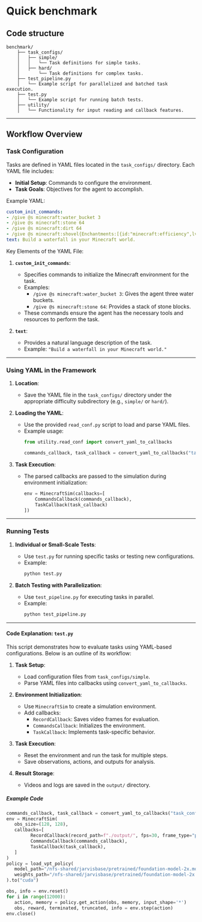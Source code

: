 
# Quick benchmark

## Code structure

```plaintext
benchmark/
    ├── task_configs/ 
    │   ├── simple/ 
    │   │   └── Task definitions for simple tasks.
    │   ├── hard/
    │       └── Task definitions for complex tasks.
    ├── test_pipeline.py
    │   └── Example script for parallelized and batched task execution.
    ├── test.py
    │   └── Example script for running batch tests.
    ├── utility/
    │   └── Functionality for input reading and callback features.
```
---

## Workflow Overview

### Task Configuration

Tasks are defined in YAML files located in the `task_configs/` directory. Each YAML file includes:
- **Initial Setup**: Commands to configure the environment.
- **Task Goals**: Objectives for the agent to accomplish.

Example YAML:
```yaml
custom_init_commands: 
- /give @s minecraft:water_bucket 3
- /give @s minecraft:stone 64
- /give @s minecraft:dirt 64
- /give @s minecraft:shovel{Enchantments:[{id:"minecraft:efficiency",lvl:1}]} 1
text: Build a waterfall in your Minecraft world.
```

Key Elements of the YAML File:

1. **`custom_init_commands`**:
   - Specifies commands to initialize the Minecraft environment for the task.
   - Examples:
     - `/give @s minecraft:water_bucket 3`: Gives the agent three water buckets.
     - `/give @s minecraft:stone 64`: Provides a stack of stone blocks.
   - These commands ensure the agent has the necessary tools and resources to perform the task.

2. **`text`**:
   - Provides a natural language description of the task.
   - Example: `"Build a waterfall in your Minecraft world."`

---

### Using YAML in the Framework 

1. **Location**:
   - Save the YAML file in the `task_configs/` directory under the appropriate difficulty subdirectory (e.g., `simple/` or `hard/`).

2. **Loading the YAML**:
   - Use the provided `read_conf.py` script to load and parse YAML files.
   - Example usage:
     ```python
     from utility.read_conf import convert_yaml_to_callbacks

     commands_callback, task_callback = convert_yaml_to_callbacks("task_configs/simple/build_waterfall.yaml")
     ```

3. **Task Execution**:
   - The parsed callbacks are passed to the simulation during environment initialization:
     ```python
     env = MinecraftSim(callbacks=[
         CommandsCallback(commands_callback),
         TaskCallback(task_callback)
     ])
     ```

---

### Running Tests

1. **Individual or Small-Scale Tests**:
   - Use `test.py` for running specific tasks or testing new configurations.
   - Example:
     ```bash
     python test.py
     ```

2. **Batch Testing with Parallelization**:
   - Use `test_pipeline.py` for executing tasks in parallel.
   - Example:
     ```bash
     python test_pipeline.py
     ```
---

#### Code Explanation: `test.py`

This script demonstrates how to evaluate tasks using YAML-based configurations. Below is an outline of its workflow:

1. **Task Setup**:
   - Load configuration files from `task_configs/simple`.
   - Parse YAML files into callbacks using `convert_yaml_to_callbacks`.

2. **Environment Initialization**:
   - Use `MinecraftSim` to create a simulation environment.
   - Add callbacks:
     - `RecordCallback`: Saves video frames for evaluation.
     - `CommandsCallback`: Initializes the environment.
     - `TaskCallback`: Implements task-specific behavior.

3. **Task Execution**:
   - Reset the environment and run the task for multiple steps.
   - Save observations, actions, and outputs for analysis.

4. **Result Storage**:
   - Videos and logs are saved in the `output/` directory.

##### Example Code
```python
commands_callback, task_callback = convert_yaml_to_callbacks("task_configs/simple/build_waterfall.yaml")
env = MinecraftSim(
   obs_size=(128, 128), 
   callbacks=[
         RecordCallback(record_path=f"./output/", fps=30, frame_type="pov"),
         CommandsCallback(commands_callback),
         TaskCallback(task_callback),
   ]
)
policy = load_vpt_policy(
   model_path="/nfs-shared/jarvisbase/pretrained/foundation-model-2x.model",
   weights_path="/nfs-shared/jarvisbase/pretrained/foundation-model-2x.weights"
).to("cuda")

obs, info = env.reset()
for i in range(12000):
   action, memory = policy.get_action(obs, memory, input_shape='*')
   obs, reward, terminated, truncated, info = env.step(action)
env.close()
```

